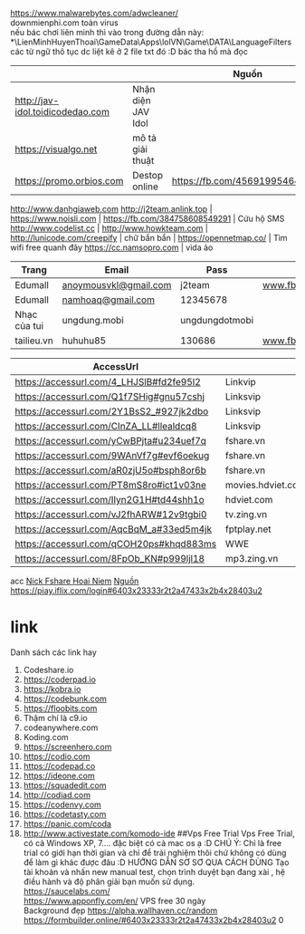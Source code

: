https://www.malwarebytes.com/adwcleaner/ <br>
 downmienphi.com toàn virus <br>
 nếu bác chơi liên minh thì vào trong đường dẫn này: *\LienMinhHuyenThoai\GameData\Apps\lolVN\Game\DATA\LanguageFilters\
các từ ngữ thô tục dc liệt kê ở 2 file txt đó :D bác tha hồ mà đọc


|   |   | Nguồn
|---|---|---|
http://jav-idol.toidicodedao.com | Nhận diện JAV Idol
https://visualgo.net            | mô tả giải thuật
https://promo.orbios.com        | Destop online | https://fb.com/456919954640130
http://www.danhgiaweb.com
http://j2team.anlink.top        |
https://www.noisli.com          |
https://fb.com/384758608549291  |  Cứu hộ SMS
http://www.codelist.cc          |
http://www.howkteam.com         |
http://lunicode.com/creepify    | chữ bẩn bẩn |
https://opennetmap.co/          | Tìm wifi free quanh đây 
https://cc.namsopro.com         | vida ảo

Trang | Email | Pass | nguồn |
|-----|-------|------|-------|
Edumall       | anoymousvkl@gmail.com | j2team          | www.fb.com/429143117417814
Edumall       | namhoaq@gmail.com     | 12345678        |
Nhạc của tui  | ungdung.mobi          | ungdungdotmobi  |
tailieu.vn    | huhuhu85              | 130686          | www.fb.com/454106888254770


|AccessUrl|   | Tài khoản | Nguồn |
|---------|---|---|---|
https://accessurl.com/4_LHJSlB#fd2fe95l2 | Linkvip           |
https://accessurl.com/Q1f7SHig#gnu57cshj | Linksvip          |
https://accessurl.com/2Y1BsS2_#927jk2dbo | Linksvip          |
https://accessurl.com/CInZA_LL#llealdcq8 | Linksvip          | iloveyou_0071412@yahoo.com | [nguồn](https://fb.com/461036374228488)
https://accessurl.com/yCwBPjta#u234uef7q | fshare.vn         | | [nguồn](https://fb.com/466542497011209)
https://accessurl.com/9WAnVf7g#evf6oekug | fshare.vn         |
https://accessurl.com/aR0zjU5o#bsph8or6b | fshare.vn         |
https://accessurl.com/PT8mS8ro#ict1v03ne | movies.hdviet.com | 
https://accessurl.com/IIyn2G1H#td44shh1o | hdviet.com        | | [nguồn](https://fb.com/groups/471876229811169)
https://accessurl.com/vJ2fhARW#12v9tgbi0 | tv.zing.vn        | | [nguồn](https://fb.com/471268223205303)
https://accessurl.com/AqcBqM_a#33ed5m4jk | fptplay.net       | | [nguồn](https://fb.com/471269626538496)
https://accessurl.com/qCOH20ps#khqd883ms | WWE               |
https://accessurl.com/8FpOb_KN#p999ljl18 | mp3.zing.vn       | | [nguồn](https://fb.com/471663566499102)



acc
[Nick Fshare Hoai Niem](https://docs.google.com/document/d/15M00KhjFQfQvIpG5UFtOSm5RxOK28ce9LosOpHiH0Yw/edit) [Nguồn](https://.fb.com/463525617312897)<br>
https://piay.iflix.com/login#6403x23333r2t2a47433x2b4x28403u2
# link

Danh sách các link hay<br/>
1. Codeshare.io
2. https://coderpad.io
3. https://kobra.io
4. https://codebunk.com
5. https://floobits.com
6. Thậm chí là c9.io
7. codeanywhere.com
8. Koding.com
9. https://screenhero.com
10. https://codio.com
11. https://codepad.co
12. https://ideone.com
13. https://squadedit.com
14. http://codiad.com
15. https://codenvy.com
16. https://codetasty.com
17. https://panic.com/coda
18. http://www.activestate.com/komodo-ide
##Vps Free Trial
Vps Free Trial, có cả Windows XP, 7.... đặc biệt có cả mac os ạ :D
CHÚ Ý: Chỉ là free trial có giới hạn thời gian và chỉ để trải nghiệm thôi chứ không có dùng để làm gì khác được đâu :D 
HƯỚNG DẪN SƠ SƠ QUA CÁCH DÙNG
Tạo tài khoản và nhấn new manual test, chọn trình duyệt bạn đang xài , hệ điều hành và độ phân giải bạn muốn sử dụng.<br/>
https://saucelabs.com/ <br>
https://www.apponfly.com/en/ VPS free 30 ngày <br>
Background đẹp https://alpha.wallhaven.cc/random <br>
https://formbuilder.online/#6403x23333r2t2a47433x2b4x28403u2
0
